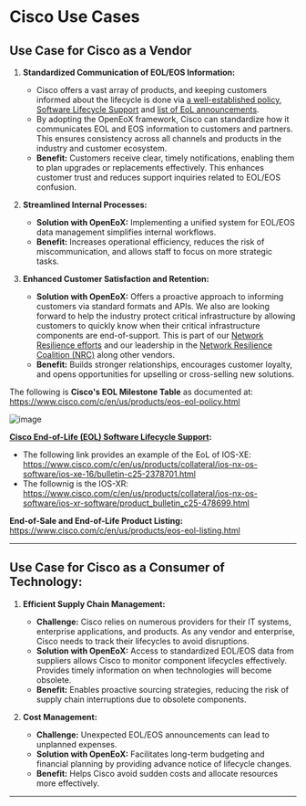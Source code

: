 # Cisco Use Cases


## Use Case for Cisco as a Vendor

1. **Standardized Communication of EOL/EOS Information:**
   - Cisco offers a vast array of products, and keeping customers informed about the lifecycle is done via [a well-established policy](https://www.cisco.com/c/en/us/products/eos-eol-policy.html), [Software Lifecycle Support](https://www.cisco.com/c/en/us/support/lifecycle/software.html) and [list of EoL announcements](https://www.cisco.com/c/en/us/products/eos-eol-listing.html).
   - By adopting the OpenEoX framework, Cisco can standardize how it communicates EOL and EOS information to customers and partners. This ensures consistency across all channels and products in the industry and customer ecosystem.
   - **Benefit:** Customers receive clear, timely notifications, enabling them to plan upgrades or replacements effectively. This enhances customer trust and reduces support inquiries related to EOL/EOS confusion.

2. **Streamlined Internal Processes:**
   - **Solution with OpenEoX:** Implementing a unified system for EOL/EOS data management simplifies internal workflows.
   - **Benefit:** Increases operational efficiency, reduces the risk of miscommunication, and allows staff to focus on more strategic tasks.

3. **Enhanced Customer Satisfaction and Retention:**
   - **Solution with OpenEoX:** Offers a proactive approach to informing customers via standard formats and APIs. We also are looking forward to help the industry protect critical infrastructure by allowing customers to quickly know when their critical infrastructure components are end-of-support. This is part of our [Network Resilience efforts](https://www.cisco.com/c/en/us/about/trust-center/network-resilience.html?dtid=osscdc000283) and our leadership in the [Network Resilience Coalition (NRC)](https://www.centerforcybersecuritypolicy.org/insights-and-research/new-network-resilience-coalition-launches-to-address-threats-to-outdated-network-infrastructure-on-a-global-scale) along other vendors. 
   - **Benefit:** Builds stronger relationships, encourages customer loyalty, and opens opportunities for upselling or cross-selling new solutions.
  
The following is **Cisco's EOL Milestone Table** as documented at: https://www.cisco.com/c/en/us/products/eos-eol-policy.html

![image](https://github.com/user-attachments/assets/bc27b326-75e7-48e1-be53-c783a271d5a2)


**[Cisco End-of-Life (EOL) Software Lifecycle Support](https://www.cisco.com/c/en/us/support/lifecycle/software.html):** 

- The following link provides an example of the EoL of IOS-XE: https://www.cisco.com/c/en/us/products/collateral/ios-nx-os-software/ios-xe-16/bulletin-c25-2378701.html
- The follownig is the IOS-XR: https://www.cisco.com/c/en/us/products/collateral/ios-nx-os-software/ios-xr-software/product_bulletin_c25-478699.html

**End-of-Sale and End-of-Life Product Listing:** https://www.cisco.com/c/en/us/products/eos-eol-listing.html

---

## Use Case for Cisco as a Consumer of Technology:

1. **Efficient Supply Chain Management:**
   - **Challenge:** Cisco relies on numerous providers for their IT systems, enterprise applications, and products. As any vendor and enterprise, Cisco needs to track their lifecycles to avoid disruptions.
   - **Solution with OpenEoX:** Access to standardized EOL/EOS data from suppliers allows Cisco to monitor component lifecycles effectively. Provides timely information on when technologies will become obsolete.
   - **Benefit:** Enables proactive sourcing strategies, reducing the risk of supply chain interruptions due to obsolete components.

2. **Cost Management:**
   - **Challenge:** Unexpected EOL/EOS announcements can lead to unplanned expenses.
   - **Solution with OpenEoX:** Facilitates long-term budgeting and financial planning by providing advance notice of lifecycle changes.
   - **Benefit:** Helps Cisco avoid sudden costs and allocate resources more effectively.


---


